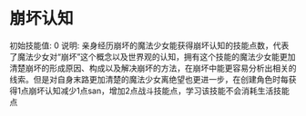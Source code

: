# 崩坏认知

初始技能值: 0
说明: 亲身经历崩坏的魔法少女能获得崩坏认知的技能点数，代表了魔法少女对“崩坏”这个概念以及世界观的认知，拥有这个技能的魔法少女能更加清楚崩坏的形成原因、构成以及解决崩坏的方法，在崩坏中能更容易分析出相关的线索。但是对自身末路更加清楚的魔法少女离绝望也更进一步，在创建角色时每获得1点崩坏认知减少1点san，增加2点战斗技能点，学习该技能不会消耗生活技能点